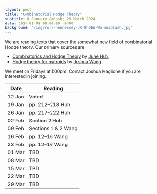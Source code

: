 ```yaml
---
layout: post
title: "Combinatorial Hodge Theory"
subtitle: 8 January &ndash; 29 March 2024
date: 2024-01-08 08:00:00 -0400
background: "/img/rory-hennessey-UR-9hOEW-Ww-unsplash.jpg"
---
```


We are reading texts that cover the somewhat new field of combinatorial Hodge theory. Our primary sources are
- [Combinatorics and Hodge Theory](https://web.math.princeton.edu/~huh/ICM2022.pdf) by [June Huh](https://web.math.princeton.edu/~huh/),
- [Hodge theory for matroids](https://people.math.harvard.edu/~jxwang/HodgeTheoryMatroids.pdf) by [Joshua Wang](https://math.mit.edu/~joshuaxw/)

We meet on Fridays at 1:00pm. Contact [Joshua Maglione](mailto:joshua.maglione@universityofgalway.ie) if you are interested in joining.

| Date   | Reading               | 
| ------ | --------------------- | 
| 12 Jan | Voted                 | 
| 19 Jan | pp. 212&ndash;218 Huh |
| 26 Jan | pp. 217&ndash;222 Huh |
| 02 Feb | Section 2 Huh         |
| 09 Feb | Sections 1 & 2 Wang   |
| 16 Feb | pp. 12&ndash;16 Wang  |
| 23 Feb | pp. 12&ndash;16 Wang  |
| 01 Mar | TBD |
| 08 Mar | TBD |
| 15 Mar | TBD |
| 22 Mar | TBD |
| 29 Mar | TBD |